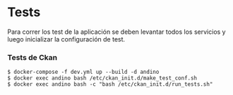 # Tests 

Para correr los test de la aplicación se deben levantar todos los servicios y luego inicializar la configuración de test.

### Tests de Ckan
    $ docker-compose -f dev.yml up --build -d andino
    $ docker exec andino bash /etc/ckan_init.d/make_test_conf.sh
    $ docker exec andino bash -c "bash /etc/ckan_init.d/run_tests.sh"
